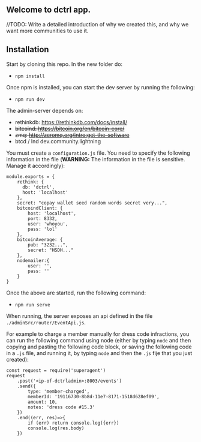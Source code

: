 ## Welcome to dctrl app.

//TODO: Write a detailed introduction of why we created this, and why we want more communities to use it.



## Installation

Start by cloning this repo. In the new folder do:
- `npm install`

Once npm is installed, you can start the dev server by running the following:
- `npm run dev`



The admin-server depends on:
- rethinkdb: https://rethinkdb.com/docs/install/
- ~~bitcoind: https://bitcoin.org/en/bitcoin-core/~~
- ~~zmq: http://zeromq.org/intro:get-the-software~~
- btcd / lnd dev.community.lightning

You must create a `configuration.js` file.  You need to specify the following information in the file (**WARNING:** The information in the file is sensitive. Manage it accordingly):

```
module.exports = {
    rethink: {
      db: 'dctrl',
      host: 'localhost'
    },
    secret: "copay wallet seed random words secret very...",
    bitcoindClient: {
        host: 'localhost',
        port: 8332,
        user: 'whoyou',
        pass: 'lol'
    },
    bitcoinAverage: {
        pub: "3232...",
        secret: "HSDH..."
    },
    nodemailer:{
        user: '',
        pass: ''
    }
}
```

Once the above are started, run the following command:
- `npm run serve`

When running, the server exposes an api defined in the file `./adminSrc/router/EventApi.js`.


For example to charge a member manually for dress code infractions, you can run the following command using node (either by typing `node` and then copying and pasting the following code block, or saving the following code in a `.js` file, and running it, by typing `node` and then the `.js` fije that you just created):

```
const request = require('superagent')
request
    .post('<ip-of-dctrladmin>:8003/events')
    .send({
        type: 'member-charged',
        memberId: '19116730-8b8d-11e7-8171-1518d628ef09',
        amount: 10,
        notes: 'dress code #15.3'
    })
    .end((err, res)=>{
        if (err) return console.log({err})
        console.log(res.body)
    })
```
